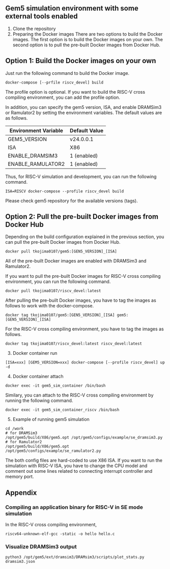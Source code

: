 ## Gem5 simulation environment with some external tools enabled

1. Clone the repository
2. Preparing the Docker images
There are two options to build the Docker images. The first option is to build the Docker images on your own. The second option is to pull the pre-built Docker images from Docker Hub.

## Option 1: Build the Docker images on your own

Just run the following command to build the Docker image.
```
docker-compose [--prfile riscv_devel] build
```
The profile option is optional. If you want to build the RISC-V cross compiling environment, you can add the profile option.

In addition, you can specify the gem5 version, ISA, and enable DRAMSim3 or Ramulator2 by setting the environment variables. The default values are as follows.

| Environment Variable | Default Value |
|----------------------|---------------|
| GEM5_VERSION         | v24.0.0.1    |
| ISA                  | X86          |
| ENABLE_DRAMSIM3      | 1 (enabled) |
| ENABLE_RAMULATOR2    | 1 (enabled) |

Thus, for RISC-V simulation and development, you can run the following command.
```
ISA=RISCV docker-compose --profile riscv_devel build
```

Please check gem5 repository for the available versions (tags).

## Option 2: Pull the pre-built Docker images from Docker Hub
Depending on the build configuration explained in the previous section,
you can pull the pre-built Docker images from Docker Hub.
```
docker pull tkojima0107/gem5:[GEN5_VERSION]_[ISA]
```
All of the pre-built Docker images are enabled with DRAMSim3 and Ramulator2.

If you want to pull the pre-built Docker images for RISC-V cross compiling environment, you can run the following command.
```
docker pull tkojima0107/riscv_devel:latest
```

After pulling the pre-built Docker images, you have to tag the images as follows to work with the docker-compose.
```
docker tag tkojima0107/gem5:[GEN5_VERSION]_[ISA] gem5:[GEN5_VERSION]_[ISA]
```
For the RISC-V cross compiling environment, you have to tag the images as follows.
```
docker tag tkojima0107/riscv_devel:latest riscv_devel:latest
```

3. Docker container run
```
[ISA=xxx] [GEM5_VERSION=xxx] docker-compose [--profile riscv_devel] up -d
```

4. Docker container attach
```
docker exec -it gem5_sim_container /bin/bash
```

Similary, you can attach to the RISC-V cross compiling environment by running the following command.
```
docker exec -it gem5_sim_container_riscv /bin/bash
```

5. Example of running gem5 simulation
```
cd /work
# for DRAMSim3
/opt/gem5/build/X86/gem5.opt /opt/gem5/configs/example/se_dramsim3.py
# for Ramulator2
/opt/gem5/build/X86/gem5.opt /opt/gem5/configs/example/se_ramulator2.py
```

The both config files are hard-coded to use X86 ISA.
If you want to run the simulation with RISC-V ISA,
you have to change the CPU model and comment out some lines related to connecting interrupt controller and memory port.

## Appendix

### Compiling an application binary for RISC-V in SE mode simulation
In the RISC-V cross compiling environment,
```
riscv64-unknown-elf-gcc -static -o hello hello.c
```


### Visualize DRAMSim3 output
```
python3 /opt/gem5/ext/dramsim3/DRAMsim3/scripts/plot_stats.py dramsim3.json
```